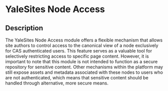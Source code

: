 # YaleSites Node Access

## Description
The YaleSites Node Access module offers a flexible mechanism that allows site authors to control access to the canonical view of a node exclusively for CAS authenticated users. This feature serves as a valuable tool for selectively restricting access to specific page content. However, it is important to note that this module is not intended to function as a secure repository for sensitive content. Other mechanisms within the platform may still expose assets and metadata associated with these nodes to users who are not authenticated, which means that sensitive content should be handled through alternative, more secure means.
